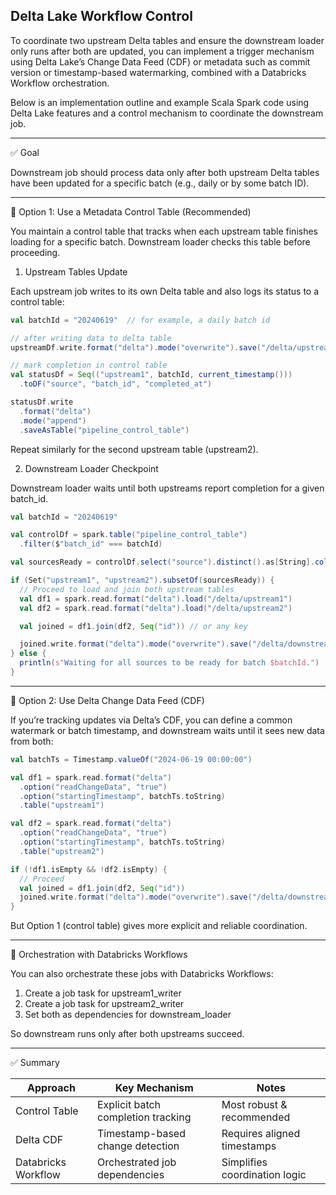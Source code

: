 ## Delta Lake Workflow Control


To coordinate two upstream Delta tables and ensure the downstream loader only runs after both are updated, you can implement a trigger mechanism using Delta Lake’s Change Data Feed (CDF) or metadata such as commit version or timestamp-based watermarking, combined with a Databricks Workflow orchestration.

Below is an implementation outline and example Scala Spark code using Delta Lake features and a control mechanism to coordinate the downstream job.


---

✅ Goal

Downstream job should process data only after both upstream Delta tables have been updated for a specific batch (e.g., daily or by some batch ID).


---

🧩 Option 1: Use a Metadata Control Table (Recommended)

You maintain a control table that tracks when each upstream table finishes loading for a specific batch. Downstream loader checks this table before proceeding.

1. Upstream Tables Update

Each upstream job writes to its own Delta table and also logs its status to a control table:

```scala
val batchId = "20240619"  // for example, a daily batch id

// after writing data to delta table
upstreamDf.write.format("delta").mode("overwrite").save("/delta/upstream1")

// mark completion in control table
val statusDf = Seq(("upstream1", batchId, current_timestamp()))
  .toDF("source", "batch_id", "completed_at")

statusDf.write
  .format("delta")
  .mode("append")
  .saveAsTable("pipeline_control_table")
```
Repeat similarly for the second upstream table (upstream2).


2. Downstream Loader Checkpoint

Downstream loader waits until both upstreams report completion for a given batch_id.

```scala
val batchId = "20240619"

val controlDf = spark.table("pipeline_control_table")
  .filter($"batch_id" === batchId)

val sourcesReady = controlDf.select("source").distinct().as[String].collect().toSet

if (Set("upstream1", "upstream2").subsetOf(sourcesReady)) {
  // Proceed to load and join both upstream tables
  val df1 = spark.read.format("delta").load("/delta/upstream1")
  val df2 = spark.read.format("delta").load("/delta/upstream2")

  val joined = df1.join(df2, Seq("id")) // or any key

  joined.write.format("delta").mode("overwrite").save("/delta/downstream_output")
} else {
  println(s"Waiting for all sources to be ready for batch $batchId.")
}
```


---


🧩 Option 2: Use Delta Change Data Feed (CDF)

If you’re tracking updates via Delta’s CDF, you can define a common watermark or batch timestamp, and downstream waits until it sees new data from both:

```scala
val batchTs = Timestamp.valueOf("2024-06-19 00:00:00")

val df1 = spark.read.format("delta")
  .option("readChangeData", "true")
  .option("startingTimestamp", batchTs.toString)
  .table("upstream1")

val df2 = spark.read.format("delta")
  .option("readChangeData", "true")
  .option("startingTimestamp", batchTs.toString)
  .table("upstream2")

if (!df1.isEmpty && !df2.isEmpty) {
  // Proceed
  val joined = df1.join(df2, Seq("id"))
  joined.write.format("delta").mode("overwrite").save("/delta/downstream_output")
}
```

But Option 1 (control table) gives more explicit and reliable coordination.


---

🧩 Orchestration with Databricks Workflows

You can also orchestrate these jobs with Databricks Workflows:
1.	Create a job task for upstream1_writer
2.	Create a job task for upstream2_writer
3.	Set both as dependencies for downstream_loader

So downstream runs only after both upstreams succeed.


----
✅ Summary


| **Approach**           | **Key Mechanism**                    | **Notes**                         |
|------------------------|--------------------------------------|-----------------------------------|
| Control Table          | Explicit batch completion tracking   | Most robust & recommended         |
| Delta CDF              | Timestamp-based change detection     | Requires aligned timestamps       |
| Databricks Workflow    | Orchestrated job dependencies        | Simplifies coordination logic     |




